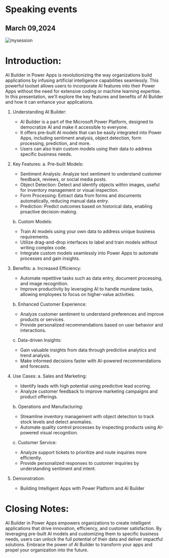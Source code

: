 # Speaking events


March 09,2024
--------------
![mysession](https://github.com/codedevvenkat/Speaking/assets/68611408/46329608-1853-4172-bf5d-dd50e3c32638)



# Introduction:
AI Builder in Power Apps is revolutionizing the way organizations build applications by infusing artificial intelligence capabilities seamlessly. This powerful toolset allows users to incorporate AI features into their Power Apps without the need for extensive coding or machine learning expertise. In this presentation, we'll explore the key features and benefits of AI Builder and how it can enhance your applications.

1. Understanding AI Builder:
   - AI Builder is a part of the Microsoft Power Platform, designed to democratize AI and make it accessible to everyone.
   - It offers pre-built AI models that can be easily integrated into Power Apps, including sentiment analysis, object detection, form processing, prediction, and more.
   - Users can also train custom models using their data to address specific business needs.

2. Key Features:
   a. Pre-built Models:
      - Sentiment Analysis: Analyze text sentiment to understand customer feedback, reviews, or social media posts.
      - Object Detection: Detect and identify objects within images, useful for inventory management or visual inspection.
      - Form Processing: Extract data from forms and documents automatically, reducing manual data entry.
      - Prediction: Predict outcomes based on historical data, enabling proactive decision-making.

   b. Custom Models:
      - Train AI models using your own data to address unique business requirements.
      - Utilize drag-and-drop interfaces to label and train models without writing complex code.
      - Integrate custom models seamlessly into Power Apps to automate processes and gain insights.

3. Benefits:
   a. Increased Efficiency:
      - Automate repetitive tasks such as data entry, document processing, and image recognition.
      - Improve productivity by leveraging AI to handle mundane tasks, allowing employees to focus on higher-value activities.

   b. Enhanced Customer Experience:
      - Analyze customer sentiment to understand preferences and improve products or services.
      - Provide personalized recommendations based on user behavior and interactions.

   c. Data-driven Insights:
      - Gain valuable insights from data through predictive analytics and trend analysis.
      - Make informed decisions faster with AI-powered recommendations and forecasts.

4. Use Cases:
   a. Sales and Marketing:
      - Identify leads with high potential using predictive lead scoring.
      - Analyze customer feedback to improve marketing campaigns and product offerings.

   b. Operations and Manufacturing:
      - Streamline inventory management with object detection to track stock levels and detect anomalies.
      - Automate quality control processes by inspecting products using AI-powered visual recognition.

   c. Customer Service:
      - Analyze support tickets to prioritize and route inquiries more efficiently.
      - Provide personalized responses to customer inquiries by understanding sentiment and intent.

5. Demonstration:
   - Building Intelligent Apps with Power Platform and AI Builder

# Closing Notes:
AI Builder in Power Apps empowers organizations to create intelligent applications that drive innovation, efficiency, and customer satisfaction. By leveraging pre-built AI models and customizing them to specific business needs, users can unlock the full potential of their data and deliver impactful solutions. Embrace the power of AI Builder to transform your apps and propel your organization into the future.
